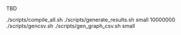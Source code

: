 TBD

./scripts/compile_all.sh
./scripts/generate_results.sh small 10000000
./scripts/gencsv.sh
./scripts/gen_graph_csv.sh small
